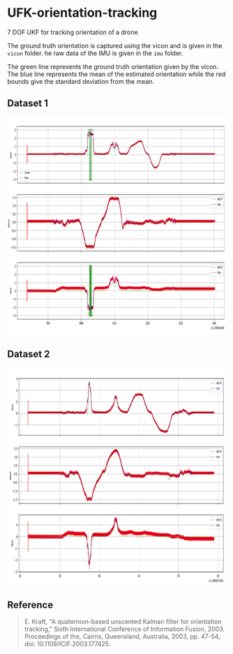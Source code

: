 # UFK-orientation-tracking
7 DOF UKF for tracking orientation of a drone

The ground truth orientation is captured using the vicon and is given in the `vicon` folder. he raw data of the IMU is given in the `imu` folder.

The green line represents the ground truth orientation given by the vicon. The blue line represents the mean of the estimated orientation while the red bounds give the standard deviation from the mean.

## Dataset 1
<img src = "https://github.com/vashist123/UFK-orientation-tracking/blob/main/images/with_std_1.png" width="700" height="500">

## Dataset 2
<img src = "https://github.com/vashist123/UFK-orientation-tracking/blob/main/images/with_std_2.png" width="700" height="500">

## Reference
> E. Kraft, "A quaternion-based unscented Kalman filter for orientation tracking," Sixth International Conference of Information Fusion, 2003. Proceedings of the, Cairns, Queensland, Australia, 2003, pp. 47-54, doi: 10.1109/ICIF.2003.177425.
